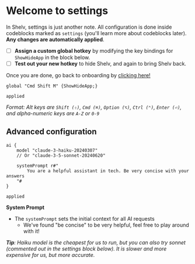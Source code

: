 # Welcome to **settings**

In Shelv, settings is just another note. All configuration is done inside codeblocks marked as `settings` (you'll learn more about codeblocks later). **Any changes are automatically applied**.

- [ ] **Assign a custom global hotkey** by modifying the key bindings for `ShowHideApp` in the block below.
- [ ] **Test out your new hotkey** to hide Shelv, and again to bring Shelv back.

Once you are done, go back to onboarding by [clicking here!](shelv://note1)

```settings
global "Cmd Shift M" {ShowHideApp;}

```
```settings#44a6
applied
```

*Format: Alt keys are `Shift (⇧)`, `Cmd (⌘)`, `Option (⌥)`, `Ctrl (⌃)`, `Enter (⏎)`, and alpha-numeric keys are `A-Z` or `0-9`*










## Advanced configuration

```settings
ai {
	model "claude-3-haiku-20240307"
    // Or "claude-3-5-sonnet-20240620"

	systemPrompt r#"
    	You are a helpful assistant in tech. Be very concise with your answers
    "#
}
```
```settings#3108
applied
```

**System Prompt**
- The `systemPrompt` sets the initial context for all AI requests
	* We've found "be concise" to be very helpful, feel free to play around with it!

***Tip**: Haiku model is the cheapest for us to run, but you can also try sonnet (commented out in the settings block below). It is slower and more expensive for us, but more accurate.*
